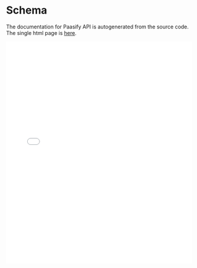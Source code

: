 # Schema

The documentation for Paasify API is autogenerated from the source code. The single
html page is <a href="../../paasify_apidoc/conf_app.html">here</a>.

<script type="text/javascript" src="https://code.jquery.com/jquery-1.8.3.js"></script>
<script type="text/javascript" src="/paasify/static/paasify.js"></script>
<iframe id="schemadoc" src="../../paasify_apidoc/conf_app.html"
width="100%" height="600px"
frameborder="0"
overflow="hidden"
/>

